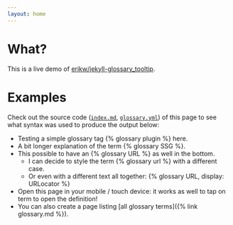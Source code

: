 ```yaml
---
layout: home
---
```


# What?
This is a live demo of [erikw/jekyll-glossary_tooltip](https://github.com/erikw/jekyll-glossary_tooltip).

# Examples
Check out the source code ([`index.md`](https://github.com/erikw/jekyll-glossary_tooltip/blob/gh-pages-source/index.md?plain=1#L11-L16), [`glossary.yml`](https://github.com/erikw/jekyll-glossary_tooltip/blob/gh-pages-source/_data/glossary.yml)) of this page to see what syntax was used to produce the output below:

* Testing a simple glossary tag {% glossary plugin %} here.
* A bit longer explanation of the term  {% glossary SSG %}.
* This possible to have an {% glossary URL %} as well in the bottom.
  * I can decide to style the term {% glossary url %} with a different case.
  * Or even with a different text all together: {% glossary URL, display: URLocator %}
* Open this page in your mobile / touch device: it works as well to tap on term to open the definition!
* You can also create a page listing [all glossary terms]({% link glossary.md %}).